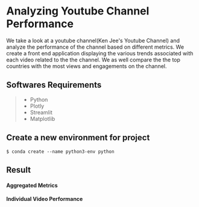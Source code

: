 # Analyzing Youtube Channel Performance

We take a look at a youtube channel(Ken Jee's Youtube Channel) and analyze the performance of the channel based on different metrics. We create a front end application displaying the various trends associated with each video related to the the channel. We as well compare the the top countries with the most views and engagements on the channel.

## Softwares Requirements

> - Python
> - Plotly
> - Streamlit
> - Matplotlib

## Create a new environment for project

```
$ conda create --name python3-env python
```

## Result

#### Aggregated Metrics

#### Individual Video Performance
